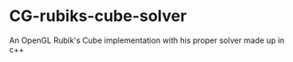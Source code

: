 # CG-rubiks-cube-solver
An OpenGL Rubik's Cube implementation with his proper solver made up in c++
